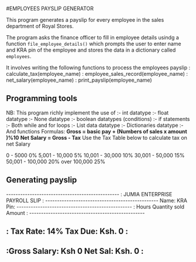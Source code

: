 #EMPLOYEES PAYSLIP GENERATOR

This program generates a payslip for every employee
in the sales department of Royal Stores.

The program asks the finance officer to fill in employee details
usindg a function `file_employee_details()` which prompts the user to 
enter name and KRA pin of the employee and stores the data in a dictionary
called `employees`.

It involves writing the following functions to process the employees payslip
	: calculate_tax(employee_name)
	: employee_sales_record(employee_name)
	: net_salary(employee_name)
	: print_payslip(employee_name)

<h2>Programming tools</h2>
NB:
	This program richly implement the use of
	 :- int datatype
	 :- float datatype
	 :- None datatype
	 :- boolean datatypes (conditions)
	 :- if statements
	 :- Both while and for loops
	 :- List data datatype
	 :- Dictionaries datatype
	 :- And functions
Formulas:
	<strong>Gross = basic pay + (Numbers of sales  x amount )%10</strong>
	<strong>Net Salary = Gross - Tax</strong>
Use the Tax Table below to calculate tax on net Salary

0 - 5000 0%
5,001  - 10,000  5%
10,001 - 30,000  10%
30,001 - 50,000  15%
50,001 - 100,000 20%
over 100,000     25%




<h2>Generating payslip</h2>
 ------------------------------------------------
 :		JUMIA ENTERPRISE PAYROLL SLIP	        :
 ------------------------------------------------
 Name:                       KRA Pin:
 -------------------------------------------------
 : Hours 		Quantity sold             Amount :
 -------------------------------------------------


: Tax Rate:      14%             Tax Due: Ksh. 0       :
 -------------------------------------------------
 :Gross Salary: Ksh 0			Net Sal: Ksh. 0 :
 -------------------------------------------------




 


